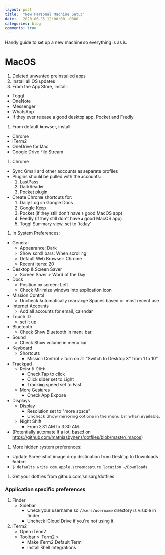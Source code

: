 ```yaml
---
layout: post
title:  "New Personal Machine Setup"
date:   2020-06-05 12:00:00 -0800
categories: blog
comments: true
---
```


Handy guide to set up a new machine so everything is as is.

# MacOS

1. Deleted unwanted preinstalled apps 
1. Install all OS updates
1. From the App Store, install:
  * Toggl
  * OneNote
  * Messenger
  * WhatsApp
  * If they ever release a good desktop app, Pocket and Feedly
1. From default browser, install:
  * Chrome
  * iTerm2
  * OneDrive for Mac
  * Google Drive File Stream
1. Chrome
  * Sync Gmail and other accounts as separate profiles
  * Plugins should be pulled with the accounts:
    1. LastPass
    1. DarkReader
    1. Pocket plugin
  * Create Chrome shortcuts for: 
    1. Daily Log on Google Docs
    1. Google Keep
    1. Pocket (if they still don't have a good MacOS app)
    1. Feedly (if they still don't have a good MacOS app)
    1. Toggl Summary view, set to 'today'
1. In System Preferences:
  * General
    * Appearance: Dark
    * Show scroll bars: When scrolling
    * Default Web Browser: Chrome
    * Recent items: 20
  * Desktop & Screen Saver
    * Screen Saver > Word of the Day
  * Dock
    * Position on screen: Left
    * Check Minimize windws into application icon
  * Mission Control
    * Uncheck Automatically rearrange Spaces based on most recent use
  * Internet Accounts
    * Add all accounts for email, calendar
  * Touch ID
    * set it up
  * Bluetooth
    * Check Show Bluetooth in menu bar
  * Sound
    * Check Show volume in menu bar
  * Keyboard
    * Shortcuts
      * Mission Control > turn on all "Switch to Desktop X" from 1 to 10"
  * Trackpad
    * Point & Click
      * Check Tap to click
      * Click slider set to Light
      * Tracking speed set to Fast
    * More Gestures
      * Check App Expose
  * Displays
    * Display
      * Resolution set to "more space"
      * Uncheck Show mirroring options in the menu bar when available.
    * Night Shift
      * From 3.31 AM to 3.30 AM.
  * (Potentially automate if a lot, based on https://github.com/mathiasbynens/dotfiles/blob/master/.macos)
1. More hidden system preferences:
  * Update Screenshot image drop destination from Desktop to Downloads folder:
   * `$ defaults write com.apple.screencapture location ~/Downloads`
1. Get your dotfiles from github.com/snisarg/dotfiles

### Application specific preferences 

1. Finder
    * Sidebar
        * Check your username so `/Users/username` directory is visible in finder
        * Uncheck iCloud Drive if you're not using it.
1. iTerm2
    * Open iTerm2
    * Toolbar > iTerm2 > 
        * Make iTerm2 Default Term
        * Install Shell Integrations 
